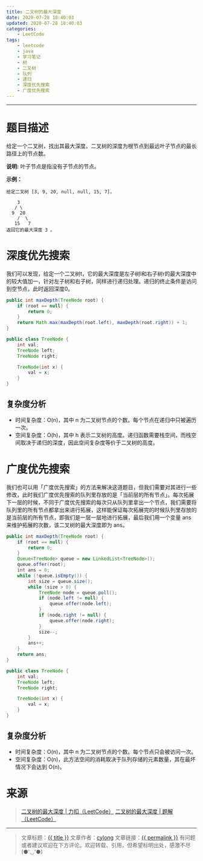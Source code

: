 ```yaml
---
title: 二叉树的最大深度
date: 2020-07-28 18:40:03
updated: 2020-07-28 18:40:03
categories:
    - LeetCode
tags:
    - leetcode
    - java
    - 学习笔记
    - 树
    - 二叉树
    - 队列
    - 递归
    - 深度优先搜索
    - 广度优先搜索
---
```

---

# 题目描述

给定一个二叉树，找出其最大深度。二叉树的深度为根节点到最远叶子节点的最长路径上的节点数。

**说明:** 叶子节点是指没有子节点的节点。

**示例：**
```
给定二叉树 [3, 9, 20, null, null, 15, 7]，

    3
   / \
  9  20
    /  \
   15   7
返回它的最大深度 3 。
```

<!-- more -->

# 深度优先搜索

我们可以发现，给定一个二叉树t，它的最大深度是左子树l和右子树r的最大深度中的较大值加一，针对左子树和右子树，同样进行递归处理。递归的终止条件是访问到空节点，此时返回深度0。

```java
public int maxDepth(TreeNode root) {
    if (root == null) {
        return 0;
    }
    return Math.max(maxDepth(root.left), maxDepth(root.right)) + 1;
}

public class TreeNode {
    int val;
    TreeNode left;
    TreeNode right;

    TreeNode(int x) {
        val = x;
    }
}
```

## 复杂度分析

* 时间复杂度：O(n)，其中 n 为二叉树节点的个数。每个节点在递归中只被遍历一次。
* 空间复杂度：O(h)，其中 h 表示二叉树的高度。递归函数需要栈空间，而栈空间取决于递归的深度，因此空间复杂度等价于二叉树的高度。

# 广度优先搜索

我们也可以用「广度优先搜索」的方法来解决这道题目，但我们需要对其进行一些修改，此时我们广度优先搜索的队列里存放的是「当前层的所有节点」。每次拓展下一层的时候，不同于广度优先搜索的每次只从队列里拿出一个节点，我们需要将队列里的所有节点都拿出来进行拓展，这样能保证每次拓展完的时候队列里存放的是当前层的所有节点，即我们是一层一层地进行拓展，最后我们用一个变量 ans 来维护拓展的次数，该二叉树的最大深度即为 ans。

```java
public int maxDepth(TreeNode root) {
    if (root == null) {
        return 0;
    }
    Queue<TreeNode> queue = new LinkedList<TreeNode>();
    queue.offer(root);
    int ans = 0;
    while (!queue.isEmpty()) {
        int size = queue.size();
        while (size > 0) {
            TreeNode node = queue.poll();
            if (node.left != null) {
                queue.offer(node.left);
            }
            if (node.right != null) {
                queue.offer(node.right);
            }
            size--;
        }
        ans++;
    }
    return ans;
}

public class TreeNode {
    int val;
    TreeNode left;
    TreeNode right;

    TreeNode(int x) {
        val = x;
    }
}
```

## 复杂度分析

* 时间复杂度：O(n)，其中 n 为二叉树节点的个数。每个节点只会被访问一次。
* 空间复杂度：O(n)，此方法空间的消耗取决于队列存储的元素数量，其在最坏情况下会达到 O(n)。

# 来源
> [二叉树的最大深度 | 力扣（LeetCode）][1]
> [二叉树的最大深度 | 题解（LeetCode）][2]

---

> 文章标题：<a href='{{ permalink }}' title='{{ title }}' >{{ title }}</a>
> 文章作者：[cylong](http://www.cylong.com/about/ "cylong")
> 文章链接：<a href='{{ permalink }}' title='{{ title }}' >{{ permalink }}</a>
> 有问题或者建议欢迎在下方评论。欢迎转载、引用，但希望标明出处，感激不尽(●'◡'●)

[1]: https://leetcode-cn.com/problems/maximum-depth-of-binary-tree/ "二叉树的最大深度 | 力扣（LeetCode）"
[2]: https://leetcode-cn.com/problems/maximum-depth-of-binary-tree/solution/er-cha-shu-de-zui-da-shen-du-by-leetcode-solution/ "二叉树的最大深度 | 题解（LeetCode）"
